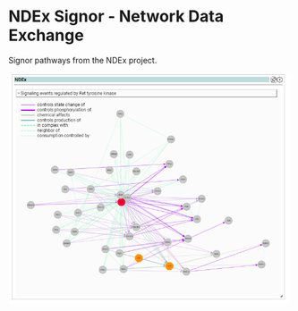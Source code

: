 # NDEx Signor - Network Data Exchange

Signor pathways from the NDEx project.

![Screenshot](ndex_screenshot_1.png)
<br />
